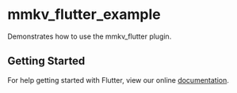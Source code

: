 # mmkv_flutter_example

Demonstrates how to use the mmkv_flutter plugin.

## Getting Started

For help getting started with Flutter, view our online
[documentation](https://flutter.io/).
